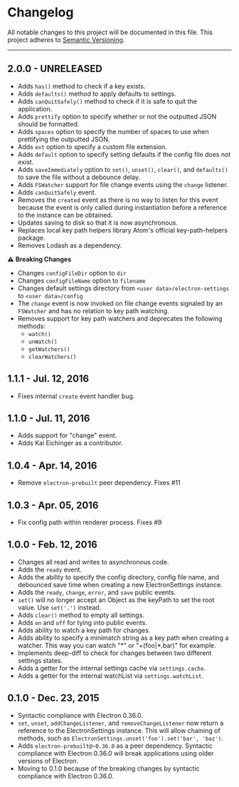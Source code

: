 Changelog
=========
All notable changes to this project will be documented in this file.
This project adheres to [Semantic Versioning](http://semver.org/).

***

2.0.0 - UNRELEASED
------------------
* Adds `has()` method to check if a key exists.
* Adds `defaults()` method to apply defaults to settings.
* Adds `canQuitSafely()` method to check if it is safe to quit the application.
* Adds `prettify` option to specify whether or not the outputted JSON should be formatted.
* Adds `spaces` option to specify the number of spaces to use when prettifying the outputted JSON.
* Adds `ext` option to specify a custom file extension.
* Adds `default` option to specify setting defaults if the config file does not exist.
* Adds `saveImmediately` option to `set()`, `unset()`, `clear()`, and `defaults()` to save the file without a debounce delay.
* Adds `FSWatcher` support for file change events using the `change` listener.
* Adds `canQuitSafely` event.
* Removes the `created` event as there is no way to listen for this event because the event is only called during instantiation before a reference to the instance can be obtained.
* Updates saving to disk so that it is now asynchronous.
* Replaces local key path helpers library Atom's official key-path-helpers package.
* Removes Lodash as a dependency.

⚠️ **Breaking Changes**
* Changes `configFileDir` option to `dir`
* Changes `configFileName` option to `filename`
* Changes default settings directory from `<user data>/electron-settings` to `<user data>/config`
* The `change` event is now invoked on file change events signaled by an `FSWatcher` and has no relation to key path watching.
* Removes support for key path watchers and deprecates the following methods:
  * `watch()`
  * `unWatch()`
  * `getWatchers()`
  * `clearWatchers()`

1.1.1 - Jul. 12, 2016
---------------------
* Fixes internal `create` event handler bug.

1.1.0 - Jul. 11, 2016
---------------------
* Adds support for "change" event.
* Adds Kai Eichinger as a contributor.

1.0.4 - Apr. 14, 2016
---------------------
* Remove `electron-prebuilt` peer dependency. Fixes #11

1.0.3 - Apr. 05, 2016
---------------------
* Fix config path within renderer process. Fixes #9

1.0.0 - Feb. 12, 2016
---------------------
* Changes all read and writes to asynchronous code.
* Adds the `ready` event.
* Adds the ability to specify the config directory, config file name, and debounced save time when creating a new ElectronSettings instance.
* Adds the `ready`, `change`, `error`, and `save` public events.
* `set()` will no longer accept an Object as the keyPath to set the root value. Use `set('.')` instead.
* Adds `clear()` method to empty all settings.
* Adds `on` and `off` for tying into public events.
* Adds ability to watch a key path for changes.
* Adds ability to specify a minimatch string as a key path when creating a watcher. This way you can watch "\*" or "+(foo|\*.bar)" for example.
* Implements deep-diff to check for changes between two different settings states.
* Adds a getter for the internal settings cache via `settings.cache`.
* Adds a getter for the internal watchList via `settings.watchList`.

0.1.0 - Dec. 23, 2015
---------------------
* Syntactic compliance with Electron 0.36.0.
* `set`, `unset`, `addChangeListener`, and `removeChangeListener` now return a reference to the ElectronSettings instance. This will allow chaining of methods, such as `ElectronSettings.unset('foo').set('bar', 'baz')`.
* Adds `electron-prebuilt@~0.36.0` as a peer dependency. Syntactic compliance with Electron 0.36.0 will break applications using older versions of Electron.
* Moving to 0.1.0 because of the breaking changes by syntactic compliance with Electron 0.36.0.
